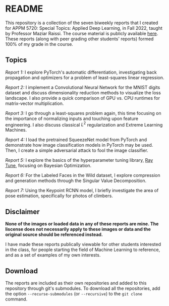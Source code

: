 # README

This repository is a collection of the seven biweekly reports that I created for APPM 5720: Special Topics: Applied Deep Learning, in Fall 2022, taught by Professor Maziar Raissi.
The course material is publicly available [here](https://github.com/maziarraissi/Applied-Deep-Learning).
These reports (along with peer grading other students' reports) formed 100% of my grade in the course.

## Topics

*Report 1:* I explore PyTorch's automatic differentiation, investigating back propagation and optimizers for a problem of least-squares linear regression.

*Report 2:* I implement a Convolutional Neural Network for the MNIST digits dataset and discuss dimensionality reduction methods to visualize the loss landscape. I also provide a quick comparison of GPU vs. CPU runtimes for matrix-vector multiplication.

*Report 3:* I go through a least-squares problem again, this time focusing on the importance of normalizing inputs and touching upon feature engineering. I also discuss classical $L^2$ regularization and Extreme Learning Machines.

*Report 4:* I load the pretrained SqueezeNet model from PyTorch and demonstrate how image classification models in PyTorch may be used. Then, I create a simple adversarial attack to fool the image classifier.

*Report 5:* I explore the basics of the hyperparameter tuning library, [Ray Tune](https://docs.ray.io/en/latest/tune/index.html), focusing on Bayesian Optimization.

*Report 6:* For the Labeled Faces in the Wild dataset, I explore compression and generation methods through the Singular Value Decomposition.

*Report 7:* Using the Keypoint RCNN model, I briefly investigate the area of pose estimation, specifically for photos of climbers.


## Disclaimer

**None of the images or loaded data in any of these reports are mine. The liscense does not necessarily apply to these images or data and the original source should be referenced instead.**

I have made these reports publically viewable for other students interested in the class, for people starting the field of Machine Learning to reference, and as a set of examples of my own interests.

## Download

The reports are included as their own repositories and added to this repository through git's submodules. To download all the repositories, add the option `--recurse-submodules` (or `--recursive`) to the `git clone` command.



